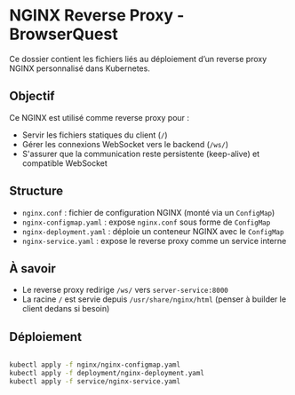 # NGINX Reverse Proxy - BrowserQuest

Ce dossier contient les fichiers liés au déploiement d’un reverse proxy NGINX personnalisé dans Kubernetes.

## Objectif

Ce NGINX est utilisé comme reverse proxy pour :
- Servir les fichiers statiques du client (`/`)
- Gérer les connexions WebSocket vers le backend (`/ws/`)
- S'assurer que la communication reste persistente (keep-alive) et compatible WebSocket

## Structure

- `nginx.conf` : fichier de configuration NGINX (monté via un `ConfigMap`)
- `nginx-configmap.yaml` : expose `nginx.conf` sous forme de `ConfigMap`
- `nginx-deployment.yaml` : déploie un conteneur NGINX avec le `ConfigMap`
- `nginx-service.yaml` : expose le reverse proxy comme un service interne

## À savoir

- Le reverse proxy redirige `/ws/` vers `server-service:8000`
- La racine `/` est servie depuis `/usr/share/nginx/html` (penser à builder le client dedans si besoin)

## Déploiement

```bash

kubectl apply -f nginx/nginx-configmap.yaml
kubectl apply -f deployment/nginx-deployment.yaml
kubectl apply -f service/nginx-service.yaml
```
